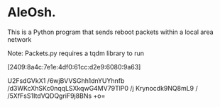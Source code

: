 # AleOsh.
This is a Python program that sends reboot packets within a local area network

Note: Packets.py requires a tqdm library to run


[2409:8a4c:7e1e:4df0:61cc:d2e9:6080:9a63]


U2FsdGVkX1
/6wjBVVSGhh1dnYUYhnfb
/d3WKcXhSKc0nqqLSXkqwG4MV79TlP0
/j
Krynocdk9NQ8mL9
/
/5XfFsS1ItdVQDQgriF9j8BNs
+o=
